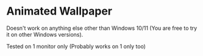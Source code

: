 # Animated Wallpaper
 
Doesn't work on anything else other than Windows 10/11 (You are free to try it on other Windows versions).

Tested on 1 monitor only (Probably works on 1 only too)